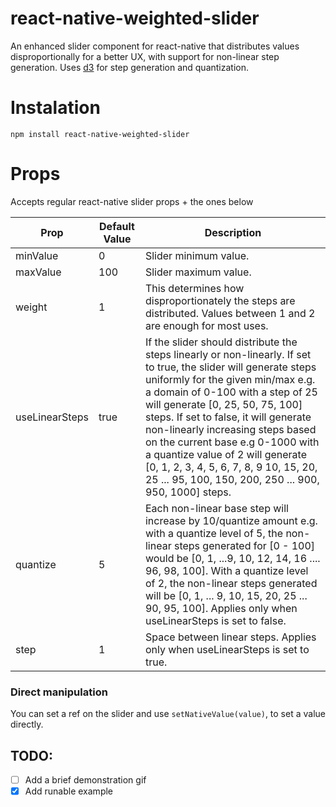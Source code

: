 # react-native-weighted-slider
An enhanced slider component for react-native that distributes values disproportionally for a better UX, with support for non-linear step generation. Uses [d3](https://d3js.org/ "D3 Website") for step generation and quantization.

# Instalation
```npm install react-native-weighted-slider```

# Props
Accepts regular react-native slider props + the ones below

| Prop         | Default Value      | Description  |
|--------------|--------------------|--------------|
| minValue     | 0                  |Slider minimum value.|
| maxValue     | 100                |Slider maximum value.|
| weight       | 1                  |This determines how disproportionately the steps are distributed. Values between 1 and 2 are enough for most uses.
| useLinearSteps | true             |If the slider should distribute the steps linearly or non-linearly. If set to true, the slider will generate steps uniformly for the given min/max e.g. a domain of 0-100 with a step of 25 will generate [0, 25, 50, 75, 100] steps. If set to false, it will generate non-linearly increasing steps based on the current base e.g 0-1000 with a quantize value of 2 will generate [0, 1, 2, 3, 4, 5, 6, 7, 8, 9 10, 15, 20, 25 ... 95, 100, 150, 200, 250 ... 900, 950, 1000] steps.
| quantize     | 5                  | Each non-linear base step will increase by 10/quantize amount e.g. with a quantize level of 5, the non-linear steps generated for [0 - 100] would be [0, 1, ...9, 10, 12, 14, 16 .... 96, 98, 100]. With a quantize level of 2, the non-linear steps generated will be [0, 1, ... 9, 10, 15, 20, 25 ... 90, 95, 100]. Applies only when useLinearSteps is set to false.
| step         | 1                  | Space between linear steps. Applies only when useLinearSteps is set to true.

### Direct manipulation
You can set a ref on the slider and use `setNativeValue(value)`, to set a value directly.

## TODO:
- [ ] Add a brief demonstration gif
- [X] Add runable example
